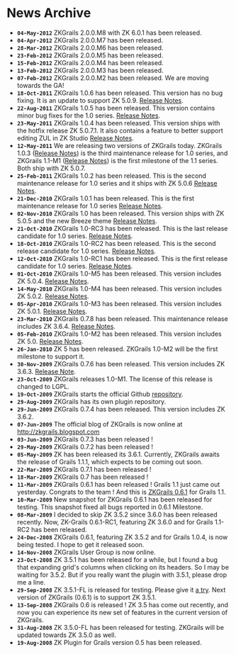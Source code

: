# News Archive #
  * **`04-May-2012`** ZKGrails 2.0.0.M8 with ZK 6.0.1 has been released.
  * **`04-Apr-2012`** ZKGrails 2.0.0.M7 has been released.
  * **`28-Mar-2012`** ZKGrails 2.0.0.M6 has been released.
  * **`23-Feb-2012`** ZKGrails 2.0.0.M5 has been released.
  * **`15-Feb-2012`** ZKGrails 2.0.0.M4 has been released.
  * **`13-Feb-2012`** ZKGrails 2.0.0.M3 has been released.
  * **`07-Feb-2012`** ZKGrails 2.0.0.M2 has been released. We are moving towards the GA!
  * **`18-Oct-2011`** ZKGrails 1.0.6 has been released. This version has no bug fixing. It is an update to support ZK 5.0.9. [Release Notes](http://code.google.com/p/zkgrails/wiki/ReleaseNotes106).
  * **`22-Aug-2011`** ZKGrails 1.0.5 has been released. This version contains minor bug fixes for the 1.0 series. [Release Notes](http://code.google.com/p/zkgrails/wiki/ReleaseNotes105).
  * **`23-May-2011`** ZKGrails 1.0.4 has been released. This version ships with the hotfix release ZK 5.0.7.1. It also contains a feature to better support editing ZUL in ZK Studio [Release Notes](http://code.google.com/p/zkgrails/wiki/ReleaseNotes104).
  * **`12-May-2011`** We are releasing two versions of ZKGrails today. ZKGrails 1.0.3 ([Release Notes](http://code.google.com/p/zkgrails/wiki/ReleaseNotes103)) is the third maintenance release for 1.0 series, and ZKGrails 1.1-M1 ([Release Notes](http://code.google.com/p/zkgrails/wiki/ReleaseNotes110M1)) is the first milestone of the 1.1 series. Both ship with ZK 5.0.7.
  * **`25-Feb-2011`** ZKGrails 1.0.2 has been released. This is the second maintenance release for 1.0 series and it ships with ZK 5.0.6 [Release Notes](http://code.google.com/p/zkgrails/wiki/ReleaseNotes102).
  * **`21-Dec-2010`** ZKGrails 1.0.1 has been released. This is the first maintenance release for 1.0 series  [Release Notes](http://code.google.com/p/zkgrails/wiki/ReleaseNotes101).
  * **`02-Nov-2010`** ZKGrails 1.0 has been released. This version ships with ZK 5.0.5 and the new Breeze theme [Release Notes](http://code.google.com/p/zkgrails/wiki/ReleaseNotes100).
  * **`21-Oct-2010`** ZKGrails 1.0-RC3 has been released. This is the last release candidate for 1.0 series. [Release Notes](http://code.google.com/p/zkgrails/wiki/ReleaseNotes100RC3).
  * **`18-Oct-2010`** ZKGrails 1.0-RC2 has been released. This is the second release candidate for 1.0 series. [Release Notes](http://code.google.com/p/zkgrails/wiki/ReleaseNotes100RC2).
  * **`12-Oct-2010`** ZKGrails 1.0-RC1 has been released. This is the first release candidate for 1.0 series. [Release Notes](http://code.google.com/p/zkgrails/wiki/ReleaseNotes100RC1).
  * **`01-Oct-2010`** ZKGrails 1.0-M5 has been released. This version includes ZK 5.0.4. [Release Notes](http://code.google.com/p/zkgrails/wiki/ReleaseNotes100M5).
  * **`14-May-2010`** ZKGrails 1.0-M4 has been released. This version includes ZK 5.0.2. [Release Notes](http://code.google.com/p/zkgrails/wiki/ReleaseNotes100M4).
  * **`05-Apr-2010`** ZKGrails 1.0-M3 has been released. This version includes ZK 5.0.1. [Release Notes](http://code.google.com/p/zkgrails/wiki/ReleaseNotes100M3).
  * **`23-Mar-2010`** ZKGrails 0.7.8 has been released. This maintenance release includes ZK 3.6.4. [Release Notes](http://code.google.com/p/zkgrails/wiki/ReleaseNotes078).
  * **`05-Feb-2010`** ZKGrails 1.0-M2 has been released. This version includes ZK 5.0. [Release Notes](http://code.google.com/p/zkgrails/wiki/ReleaseNotes100M2).
  * **`26-Jan-2010`** ZK 5 has been released. ZKGrails 1.0-M2 will be the first milestone to support it.
  * **`30-Nov-2009`** ZKGrails 0.7.6 has been released. This version includes ZK 3.6.3. [Release Note](http://code.google.com/p/zkgrails/wiki/ReleaseNote076).
  * **`23-Oct-2009`** ZKGrails releases 1.0-M1. The license of this release is changed to LGPL.
  * **`19-Oct-2009`** ZKGrails starts the official Github [repository](http://github.com/zkgrails).
  * **`29-Aug-2009`** ZKGrails has its own plugin repository.
  * **`29-Jun-2009`** ZKGrails 0.7.4 has been released. This version includes ZK 3.6.2.
  * **`07-Jun-2009`** The official blog of ZKGrails is now online at http://zkgrails.blogspot.com
  * **`03-Jun-2009`** ZKGrails 0.7.3 has been released !
  * **`29-May-2009`** ZKGrails 0.7.2 has been released !
  * **`05-May-2009`** ZK has been released its 3.6.1. Currently, ZKGrails awaits the release of Grails 1.1.1, which expects to be coming out soon.
  * **`22-Mar-2009`** ZKGrails 0.7.1 has been released !
  * **`18-Mar-2009`** ZKGrails 0.7 has been released !
  * **`11-Mar-2009`** ZKGrails 0.6.1 has been released ! Grails 1.1 just came out yesterday. Congrats to the team ! And this is [ZKGrails 0.6.1](http://zkgrails.googlecode.com/files/grails-zk-0.6.1.zip) for Grails 1.1.
  * **`10-Mar-2009`** New snapshot for ZKGrails 0.6.1 has been released for testing. This snapshot fixed all bugs reported in 0.6.1 Milestone.
  * **`08-Mar-2009`** I decided to skip ZK 3.5.2 since 3.6.0 has been released recently. Now, ZK-Grails 0.6.1-RC1, featuring ZK 3.6.0 and for Grails 1.1-RC2 has been released.
  * **`24-Dec-2008`** ZKGrails 0.6.1, featuring ZK 3.5.2 and for Grails 1.0.4, is now being tested. I hope to get it released soon.
  * **`14-Nov-2008`** ZKGrails User Group is now online.
  * **`23-Oct-2008`** ZK 3.5.1 has been released for a while, but I found a bug that expanding grid's columns when clicking on its headers. So I may be waiting for 3.5.2. But if you really want the plugin with 3.5.1, please drop me a line.
  * **`29-Sep-2008`** ZK 3.5.1-FL is released for testing. Please give it [a try](http://downloads.sourceforge.net/zk1/zk-bin-3.5.1-FL-2008-09-26.zip). Next version of ZKGrails (0.6.1) is to support ZK 3.5.1.
  * **`13-Sep-2008`** ZKGrails 0.6 is released ! ZK 3.5 has come out recently, and now you can experience its new set of features in the current version of ZKGrails.
  * **`31-Aug-2008`** ZK 3.5.0-FL has been released for testing. ZKGrails will be updated towards ZK 3.5.0 as well.
  * **`19-Aug-2008`** ZK Plugin for Grails version 0.5 has been released.